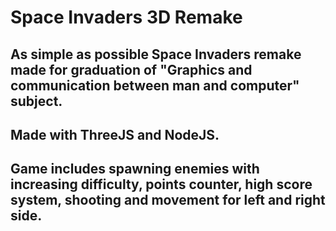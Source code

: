 # Space Invaders 3D Remake
## As simple as possible Space Invaders remake made for graduation of "Graphics and communication between man and computer" subject.
## Made with ThreeJS and NodeJS.
## Game includes spawning enemies with increasing difficulty, points counter, high score system, shooting and movement for left and right side.
